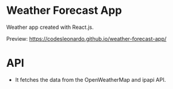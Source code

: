 # Weather Forecast App

Weather app created with React.js.

Preview: https://codesleonardo.github.io/weather-forecast-app/

# API

- It fetches the data from the OpenWeatherMap and ipapi API.
